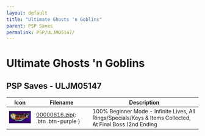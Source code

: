 ```yaml
---
layout: default
title: "Ultimate Ghosts 'n Goblins"
parent: PSP Saves
permalink: PSP/ULJM05147/
---
```

# Ultimate Ghosts 'n Goblins

## PSP Saves - ULJM05147

| Icon | Filename | Description |
|------|----------|-------------|
| ![Ultimate Ghosts 'n Goblins](ICON0.PNG) | [00000616.zip](00000616.zip){: .btn .btn-purple } | 100% Beginner Mode - Infinite Lives, All Rings/Specials/Keys & Items Collected, At Final Boss (2nd Ending |
